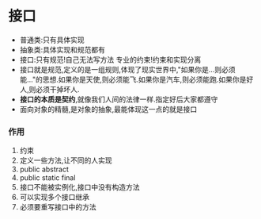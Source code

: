 # 接口

- 普通类:只有具体实现
- 抽象类:具体实现和规范都有
- 接口:只有规范!自己无法写方法 专业的约束!约束和实现分离
- 接口就是规范,定义的是一组规则,体现了现实世界中,"如果你是...则必须能..."的思想.如果你是天使,则必须能飞.如果你是汽车,则必须能跑.如果你是好人,则必须干掉坏人.
- **接口的本质是契约**,就像我们人间的法律一样.指定好后大家都遵守
- 面向对象的精髓,是对象的抽象,最能体现这一点的就是接口



### 作用

1. 约束
2. 定义一些方法,让不同的人实现
3. public abstract
4. public static final
5. 接口不能被实例化,接口中没有构造方法
6. 可以实现多个接口继承
7. 必须要重写接口中的方法